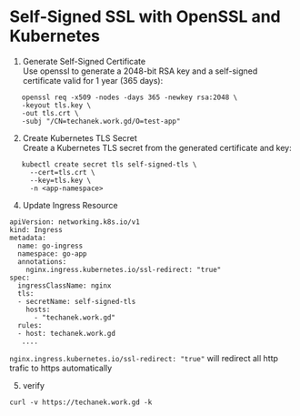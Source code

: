 # Self-Signed SSL with OpenSSL and Kubernetes

1. Generate Self-Signed Certificate\
Use openssl to generate a 2048-bit RSA key and a self-signed certificate valid for 1 year (365 days):
```
   openssl req -x509 -nodes -days 365 -newkey rsa:2048 \
   -keyout tls.key \
   -out tls.crt \
   -subj "/CN=techanek.work.gd/O=test-app"
```

2. Create Kubernetes TLS Secret\
Create a Kubernetes TLS secret from the generated certificate and key: 
```
   kubectl create secret tls self-signed-tls \
     --cert=tls.crt \
     --key=tls.key \
     -n <app-namespace>
```

4. Update Ingress Resource
```
apiVersion: networking.k8s.io/v1
kind: Ingress
metadata:
  name: go-ingress
  namespace: go-app
  annotations:
    nginx.ingress.kubernetes.io/ssl-redirect: "true"
spec:
  ingressClassName: nginx
  tls:
  - secretName: self-signed-tls
    hosts: 
      - "techanek.work.gd"
  rules:
  - host: techanek.work.gd
   ....
```
`nginx.ingress.kubernetes.io/ssl-redirect: "true"` will redirect all http trafic to https automatically

5. verify
```
curl -v https://techanek.work.gd -k
```
